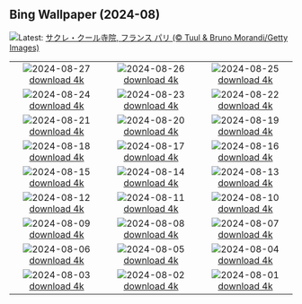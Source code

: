 ## Bing Wallpaper (2024-08)
![](https://www.bing.com/th?id=OHR.ParalympicsParis_JA-JP5348404269_UHD.jpg&w=1000)Latest: [サクレ・クール寺院, フランス パリ (© Tuul & Bruno Morandi/Getty Images)](https://www.bing.com/th?id=OHR.ParalympicsParis_JA-JP5348404269_UHD.jpg)

|      |      |      |
| :----: | :----: | :----: |
|![](https://www.bing.com/th?id=OHR.PrasatPhanom_JA-JP7500129821_UHD.jpg&pid=hp&w=384&h=216&rs=1&c=4)2024-08-27 [download 4k](https://www.bing.com/th?id=OHR.PrasatPhanom_JA-JP7500129821_UHD.jpg)|![](https://www.bing.com/th?id=OHR.PalmyraAtoll_JA-JP7657576901_UHD.jpg&pid=hp&w=384&h=216&rs=1&c=4)2024-08-26 [download 4k](https://www.bing.com/th?id=OHR.PalmyraAtoll_JA-JP7657576901_UHD.jpg)|![](https://www.bing.com/th?id=OHR.SwiftcurrentLake_JA-JP7854639610_UHD.jpg&pid=hp&w=384&h=216&rs=1&c=4)2024-08-25 [download 4k](https://www.bing.com/th?id=OHR.SwiftcurrentLake_JA-JP7854639610_UHD.jpg)|
|![](https://www.bing.com/th?id=OHR.JizoFestival2024_JA-JP8040094666_UHD.jpg&pid=hp&w=384&h=216&rs=1&c=4)2024-08-24 [download 4k](https://www.bing.com/th?id=OHR.JizoFestival2024_JA-JP8040094666_UHD.jpg)|![](https://www.bing.com/th?id=OHR.Fireworks2024_JA-JP2308803408_UHD.jpg&pid=hp&w=384&h=216&rs=1&c=4)2024-08-23 [download 4k](https://www.bing.com/th?id=OHR.Fireworks2024_JA-JP2308803408_UHD.jpg)|![](https://www.bing.com/th?id=OHR.OceanCityMD_JA-JP5837703169_UHD.jpg&pid=hp&w=384&h=216&rs=1&c=4)2024-08-22 [download 4k](https://www.bing.com/th?id=OHR.OceanCityMD_JA-JP5837703169_UHD.jpg)|
|![](https://www.bing.com/th?id=OHR.NazcaBooby_JA-JP5706861733_UHD.jpg&pid=hp&w=384&h=216&rs=1&c=4)2024-08-21 [download 4k](https://www.bing.com/th?id=OHR.NazcaBooby_JA-JP5706861733_UHD.jpg)|![](https://www.bing.com/th?id=OHR.TetonSunrise_JA-JP5515131695_UHD.jpg&pid=hp&w=384&h=216&rs=1&c=4)2024-08-20 [download 4k](https://www.bing.com/th?id=OHR.TetonSunrise_JA-JP5515131695_UHD.jpg)|![](https://www.bing.com/th?id=OHR.JapanRollerCoaster_JA-JP5324856123_UHD.jpg&pid=hp&w=384&h=216&rs=1&c=4)2024-08-19 [download 4k](https://www.bing.com/th?id=OHR.JapanRollerCoaster_JA-JP5324856123_UHD.jpg)|
|![](https://www.bing.com/th?id=OHR.HuntingtonBeach_JA-JP5169837017_UHD.jpg&pid=hp&w=384&h=216&rs=1&c=4)2024-08-18 [download 4k](https://www.bing.com/th?id=OHR.HuntingtonBeach_JA-JP5169837017_UHD.jpg)|![](https://www.bing.com/th?id=OHR.AlfanzinaLighthouse_JA-JP5005128092_UHD.jpg&pid=hp&w=384&h=216&rs=1&c=4)2024-08-17 [download 4k](https://www.bing.com/th?id=OHR.AlfanzinaLighthouse_JA-JP5005128092_UHD.jpg)|![](https://www.bing.com/th?id=OHR.Gozan2024_JA-JP4841375373_UHD.jpg&pid=hp&w=384&h=216&rs=1&c=4)2024-08-16 [download 4k](https://www.bing.com/th?id=OHR.Gozan2024_JA-JP4841375373_UHD.jpg)|
|![](https://www.bing.com/th?id=OHR.HangCave_JA-JP0202736881_UHD.jpg&pid=hp&w=384&h=216&rs=1&c=4)2024-08-15 [download 4k](https://www.bing.com/th?id=OHR.HangCave_JA-JP0202736881_UHD.jpg)|![](https://www.bing.com/th?id=OHR.JoshuaTreeNP_JA-JP9735541892_UHD.jpg&pid=hp&w=384&h=216&rs=1&c=4)2024-08-14 [download 4k](https://www.bing.com/th?id=OHR.JoshuaTreeNP_JA-JP9735541892_UHD.jpg)|![](https://www.bing.com/th?id=OHR.DugiOtokCroatia_JA-JP9531782423_UHD.jpg&pid=hp&w=384&h=216&rs=1&c=4)2024-08-13 [download 4k](https://www.bing.com/th?id=OHR.DugiOtokCroatia_JA-JP9531782423_UHD.jpg)|
|![](https://www.bing.com/th?id=OHR.ElephantsAmboseli_JA-JP9387144040_UHD.jpg&pid=hp&w=384&h=216&rs=1&c=4)2024-08-12 [download 4k](https://www.bing.com/th?id=OHR.ElephantsAmboseli_JA-JP9387144040_UHD.jpg)|![](https://www.bing.com/th?id=OHR.MountainDay2024_JA-JP9130465329_UHD.jpg&pid=hp&w=384&h=216&rs=1&c=4)2024-08-11 [download 4k](https://www.bing.com/th?id=OHR.MountainDay2024_JA-JP9130465329_UHD.jpg)|![](https://www.bing.com/th?id=OHR.TofinoVancouver_JA-JP8938759537_UHD.jpg&pid=hp&w=384&h=216&rs=1&c=4)2024-08-10 [download 4k](https://www.bing.com/th?id=OHR.TofinoVancouver_JA-JP8938759537_UHD.jpg)|
|![](https://www.bing.com/th?id=OHR.IncaRuinPeru_JA-JP8602736251_UHD.jpg&pid=hp&w=384&h=216&rs=1&c=4)2024-08-09 [download 4k](https://www.bing.com/th?id=OHR.IncaRuinPeru_JA-JP8602736251_UHD.jpg)|![](https://www.bing.com/th?id=OHR.SpottedOwlet_JA-JP9234740493_UHD.jpg&pid=hp&w=384&h=216&rs=1&c=4)2024-08-08 [download 4k](https://www.bing.com/th?id=OHR.SpottedOwlet_JA-JP9234740493_UHD.jpg)|![](https://www.bing.com/th?id=OHR.MichiganLighthouse_JA-JP9089561371_UHD.jpg&pid=hp&w=384&h=216&rs=1&c=4)2024-08-07 [download 4k](https://www.bing.com/th?id=OHR.MichiganLighthouse_JA-JP9089561371_UHD.jpg)|
|![](https://www.bing.com/th?id=OHR.SendaiTanabata2024_JA-JP8906260169_UHD.jpg&pid=hp&w=384&h=216&rs=1&c=4)2024-08-06 [download 4k](https://www.bing.com/th?id=OHR.SendaiTanabata2024_JA-JP8906260169_UHD.jpg)|![](https://www.bing.com/th?id=OHR.HertfordshireLavender_JA-JP8708116437_UHD.jpg&pid=hp&w=384&h=216&rs=1&c=4)2024-08-05 [download 4k](https://www.bing.com/th?id=OHR.HertfordshireLavender_JA-JP8708116437_UHD.jpg)|![](https://www.bing.com/th?id=OHR.WulongKarst_JA-JP8479493036_UHD.jpg&pid=hp&w=384&h=216&rs=1&c=4)2024-08-04 [download 4k](https://www.bing.com/th?id=OHR.WulongKarst_JA-JP8479493036_UHD.jpg)|
|![](https://www.bing.com/th?id=OHR.KaptaiLake_JA-JP8287101456_UHD.jpg&pid=hp&w=384&h=216&rs=1&c=4)2024-08-03 [download 4k](https://www.bing.com/th?id=OHR.KaptaiLake_JA-JP8287101456_UHD.jpg)|![](https://www.bing.com/th?id=OHR.TrunkBay_JA-JP8109492475_UHD.jpg&pid=hp&w=384&h=216&rs=1&c=4)2024-08-02 [download 4k](https://www.bing.com/th?id=OHR.TrunkBay_JA-JP8109492475_UHD.jpg)|![](https://www.bing.com/th?id=OHR.Nebuta2024_JA-JP7778073736_UHD.jpg&pid=hp&w=384&h=216&rs=1&c=4)2024-08-01 [download 4k](https://www.bing.com/th?id=OHR.Nebuta2024_JA-JP7778073736_UHD.jpg)|
